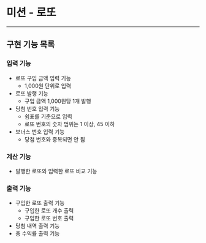 # 미션 - 로또

---

## 구현 기능 목록

### 입력 기능

- 로또 구입 금액 입력 기능
    - 1,000원 단위로 입력
- 로또 발행 기능
    - 구입 금액 1,000원당 1개 발행
- 당첨 번호 입력 기능
    - 쉼표를 기준으로 입력
    - 로또 번호의 숫자 범위는 1 이상, 45 이하
- 보너스 번호 입력 기능
    - 당첨 번호와 중복되면 안 됨

### 계산 기능

- 발행한 로또와 입력한 로또 비교 기능

### 출력 기능

- 구입한 로또 출력 기능
    - 구입한 로또 개수 출력
    - 구입한 로또 번호 출력
- 당첨 내역 출력 기능
- 총 수익률 출력 기능